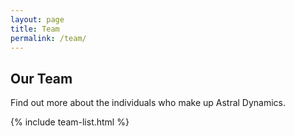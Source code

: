 ```yaml
---
layout: page
title: Team
permalink: /team/
---
```


## Our Team

Find out more about the individuals who make up Astral Dynamics.

{% include team-list.html %}
